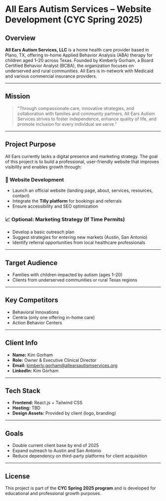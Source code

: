 # All Ears Autism Services – Website Development (CYC Spring 2025)

## Overview

**All Ears Autism Services, LLC** is a home health care provider based in Plano, TX, offering in-home Applied Behavior Analysis (ABA) therapy for children aged 1–20 across Texas. Founded by Kimberly Gorham, a Board Certified Behavior Analyst (BCBA), the organization focuses on underserved and rural communities. All Ears is in-network with Medicaid and various commercial insurance providers.

---

## Mission

> "Through compassionate care, innovative strategies, and collaboration with families and community partners, All Ears Autism Services strives to foster independence, enhance quality of life, and promote inclusion for every individual we serve."

---

## Project Purpose

All Ears currently lacks a digital presence and marketing strategy. The goal of this project is to build a professional, user-friendly website that improves visibility and enables growth through:

### 🔧 Website Development
- Launch an official website (landing page, about, services, resources, contact)
- Integrate the **Tilly platform** for bookings and referrals
- Ensure accessibility and SEO optimization

### 📈 Optional: Marketing Strategy (If Time Permits)
- Develop a basic outreach plan
- Suggest strategies for entering new markets (Austin, San Antonio)
- Identify referral opportunities from local healthcare professionals

---

## Target Audience
- Families with children impacted by autism (ages 1–20)
- Clients from underserved communities or rural Texas regions

---

## Key Competitors
- Behavioral Innovations  
- Centria (only one offering in-home care)  
- Action Behavior Centers  

---

## Client Info

- **Name:** Kim Gorham  
- **Role:** Owner & Executive Clinical Director  
- **Email:** kimberly.gorham@allearsautismservices.org  
- **LinkedIn:** Kim Gorham  

---

## Tech Stack

- **Frontend:** React.js + Tailwind CSS  
- **Hosting:** TBD  
- **Design Assets:** Provided by client (logo, branding)

---

## Goals

- Double current client base by end of 2025
- Expand outreach to Austin and San Antonio
- Reduce dependency on third-party platforms for client acquisition

---

## License

This project is part of the **CYC Spring 2025 program** and is developed for educational and professional growth purposes.
